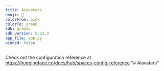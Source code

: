 ```yaml
---
title: Aiavatars
emoji: 🐢
colorFrom: pink
colorTo: green
sdk: gradio
sdk_version: 5.23.3
app_file: app.py
pinned: false
---
```


Check out the configuration reference at https://huggingface.co/docs/hub/spaces-config-reference
"# Aiavatars" 
